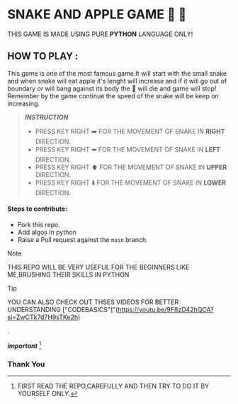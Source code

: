 # SNAKE AND APPLE GAME :snake: :apple:
 THIS GAME IS MADE USING PURE **PYTHON** LANGUAGE ONLY!


## HOW TO PLAY :
This game is one of the most famous game.It will start with the small snake and when snake will eat apple it's lenght will increase and if it will go out of boundary or will bang against its body the :snake: will die and game will stop! Remember by the game continue the speed of the snake will be keep on increasing.


> ***INSTRUCTION***
> * PRESS KEY RIGHT :arrow_right: FOR THE MOVEMENT OF SNAKE IN **RIGHT** DIRECTION.
> * PRESS KEY RIGHT :arrow_left: FOR THE MOVEMENT OF SNAKE IN **LEFT** DIRECTION.
> * PRESS KEY RIGHT :arrow_up: FOR THE MOVEMENT OF SNAKE IN **UPPER** DIRECTION.
> * PRESS KEY RIGHT :arrow_down: FOR THE MOVEMENT OF SNAKE IN **LOWER** DIRECTION.



#### Steps to contribute:
* Fork this repo.
* Add algos in python
* Raise a Pull request against the `main` branch.


> [!NOTE]
> THIS REPO WILL BE VERY USEFUL FOR THE BEGINNERS LIKE ME,BRUSHING THEIR SKILLS IN PYTHON

> [!TIP]
> YOU CAN ALSO CHECK OUT THSES VIDEOS FOR BETTER UNDERSTANDING ["CODEBASICS"]"(https://youtu.be/9F8zD42hQCA?si=ZwCTk7d7H9sTKe2h)



.
 
 ***important*** [^1]

[^1]: FIRST READ THE REPO,CAREFULLY AND THEN TRY TO DO IT BY YOURSELF ONLY. 


### Thank You